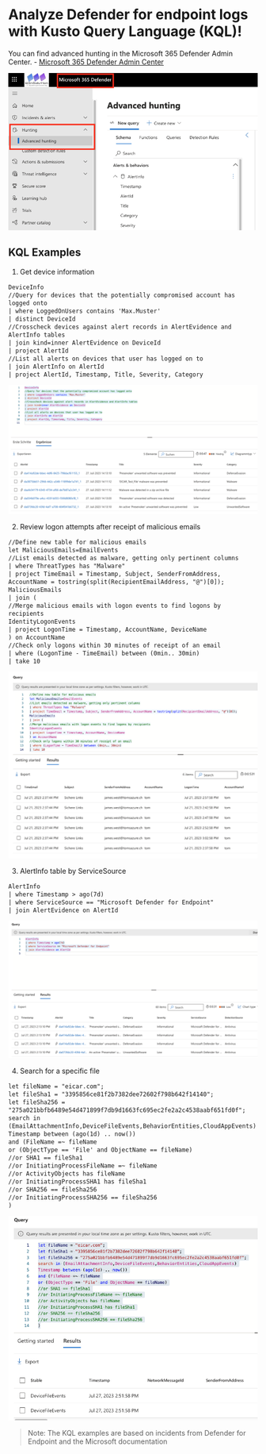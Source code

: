 # Analyze Defender for endpoint logs with Kusto Query Language (KQL)!

You can find advanced hunting in the Microsoft 365 Defender Admin Center. - [Microsoft 365 Defender Admin Center](https://security.microsoft.com/v2/advanced-hunting)

<img src="/Images/M365.png" alt="Microsoft 365 Defender Admin Center">

## KQL Examples

1. Get device information

```
DeviceInfo
//Query for devices that the potentially compromised account has logged onto
| where LoggedOnUsers contains 'Max.Muster'
| distinct DeviceId
//Crosscheck devices against alert records in AlertEvidence and AlertInfo tables
| join kind=inner AlertEvidence on DeviceId
| project AlertId
//List all alerts on devices that user has logged on to
| join AlertInfo on AlertId
| project AlertId, Timestamp, Title, Severity, Category
```

<img src="/Images/Example_1.png" alt="Example 1">

2. Review logon attempts after receipt of malicious emails

```
//Define new table for malicious emails
let MaliciousEmails=EmailEvents
//List emails detected as malware, getting only pertinent columns
| where ThreatTypes has "Malware"
| project TimeEmail = Timestamp, Subject, SenderFromAddress, AccountName = tostring(split(RecipientEmailAddress, "@")[0]);
MaliciousEmails
| join (
//Merge malicious emails with logon events to find logons by recipients
IdentityLogonEvents
| project LogonTime = Timestamp, AccountName, DeviceName
) on AccountName
//Check only logons within 30 minutes of receipt of an email
| where (LogonTime - TimeEmail) between (0min.. 30min)
| take 10
```

<img src="/Images/Example_2.png" alt="Example 2">

3. AlertInfo table by ServiceSource

```
AlertInfo
| where Timestamp > ago(7d)
| where ServiceSource == "Microsoft Defender for Endpoint"
| join AlertEvidence on AlertId
```

<img src="/Images/Example_3.png" alt="Example 3">

4. Search for a specific file

```
let fileName = "eicar.com";
let fileSha1 = "3395856ce81f2b7382dee72602f798b642f14140";
let fileSha256 = "275a021bbfb6489e54d471899f7db9d1663fc695ec2fe2a2c4538aabf651fd0f";
search in (EmailAttachmentInfo,DeviceFileEvents,BehaviorEntities,CloudAppEvents)
Timestamp between (ago(1d) .. now())
and (FileName =~ fileName
or (ObjectType == 'File' and ObjectName == fileName)
//or SHA1 == fileSha1
//or InitiatingProcessFileName =~ fileName
//or ActivityObjects has fileName
//or InitiatingProcessSHA1 has fileSha1
//or SHA256 == fileSha256
//or InitiatingProcessSHA256 == fileSha256
)
```

<img src="/Images/Example_4.png" alt="Example 4">

> Note: The KQL examples are based on incidents from Defender for Endpoint and the Microsoft documentation